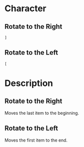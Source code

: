 # Character
## Rotate to the Right
`]`

## Rotate to the Left
`[`

# Description
## Rotate to the Right
Moves the last item to the beginning.

## Rotate to the Left
Moves the first item to the end.

